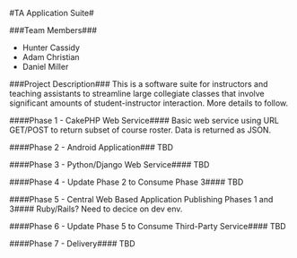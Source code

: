 #TA Application Suite#

###Team Members###
* Hunter Cassidy
* Adam Christian
* Daniel Miller

###Project Description###
This is a software suite for instructors and teaching assistants to streamline large collegiate classes that involve significant amounts of student-instructor interaction.  More details to follow.

####Phase 1 - CakePHP Web Service####
Basic web service using URL GET/POST to return subset of course roster.  Data is returned as JSON.

####Phase 2 - Android Application###
TBD

####Phase 3 - Python/Django Web Service####
TBD

####Phase 4 - Update Phase 2 to Consume Phase 3####
TBD

####Phase 5 - Central Web Based Application Publishing Phases 1 and 3####
Ruby/Rails?  Need to decice on dev env.

####Phase 6 - Update Phase 5 to Consume Third-Party Service####
TBD

####Phase 7 - Delivery####
TBD

